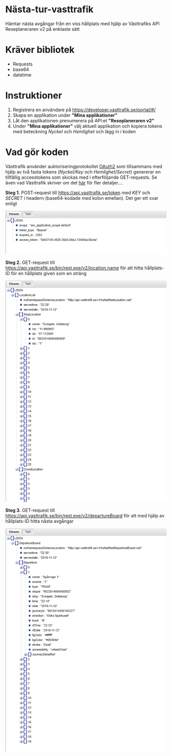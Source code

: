 # Nästa-tur-vasttrafik
Hämtar nästa avgångar från en viss hållplats med hjälp av Västtrafiks API Reseplaneraren v2 på enklaste sätt

# Kräver bibliotek
- Requests
- base64
- datetime

# Instruktioner
1. Registrera en användare på https://developer.vasttrafik.se/portal/#/
2. Skapa en applikation under **"Mina applikationer"**
3. Låt den applikationen prenumerera på API:et **"Reseplaneraren v2"**
4. Under **"Mina applikationer"** välj aktuell applikation och kopiera tokens med beteckning *Nyckel* och *Hemlighet* och lägg in i koden 

# Vad gör koden
Västtrafik använder auktoriseringprotokollet [OAuth2](https://en.wikipedia.org/wiki/OAuth) som tillsammans med hjälp av två fasta tokens (*Nyckel/Key* och *Hemlighet/Secret*) genererar en tillfällig accesstokens som skickas med i efterföljande GET-requests. Se även vad Västtrafik skriver om det [här](https://developer.vasttrafik.se/portal/#/guides/oauth2) för fler detaljer....

**Steg 1.** POST-request till https://api.vasttrafik.se/token med *KEY* och *SECRET* i headern (base64-kodade med kolon emellan). Det ger ett svar enligt

![Alt text](/pics/Pic1.png?raw=true "Optional Title")

**Steg 2.** GET-request till https://api.vasttrafik.se/bin/rest.exe/v2/location.name  för att hitta hållplats-ID för en hållplats given som en sträng

![Alt text](/pics/Pic2.png?raw=true "Optional Title")

**Steg 3.** GET-request till https://api.vasttrafik.se/bin/rest.exe/v2/departureBoard  för att med hjälp av hållplats-ID hitta nästa avgångar

![Alt text](/pics/Pic3.png?raw=true "Optional Title")
